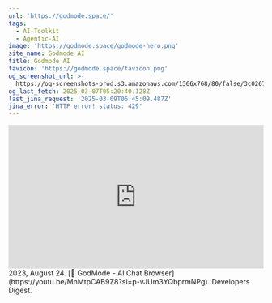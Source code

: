 ```yaml
---
url: 'https://godmode.space/'
tags:
  - AI-Toolkit
  - Agentic-AI
image: 'https://godmode.space/godmode-hero.png'
site_name: Godmode AI
title: Godmode AI
favicon: 'https://godmode.space/favicon.png'
og_screenshot_url: >-
  https://og-screenshots-prod.s3.amazonaws.com/1366x768/80/false/3c026738252497019b79efccf91d295c0de058d4691366f5dd4273e2bfb7906c.jpeg
og_last_fetch: 2025-03-07T05:20:40.128Z
last_jina_request: '2025-03-09T06:45:09.487Z'
jina_error: 'HTTP error! status: 429'
---
```

<iframe 
  style="aspect-ratio:16/9;width:100%;height:auto" 
  src="https://www.youtube.com/embed/MnMtpCAB9Z8?si=p-vJUm3YQbprmNPg" 
  title="YouTube video player" 
  frameborder="0" 
  allow="accelerometer; autoplay; clipboard-write; encrypted-media; gyroscope; picture-in-picture; web-share" 
  referrerpolicy="strict-origin-when-cross-origin" 
  allowfullscreen
></iframe>
2023, August 24. [🐣 GodMode - AI Chat Browser](https://youtu.be/MnMtpCAB9Z8?si=p-vJUm3YQbprmNPg). Developers Digest.
